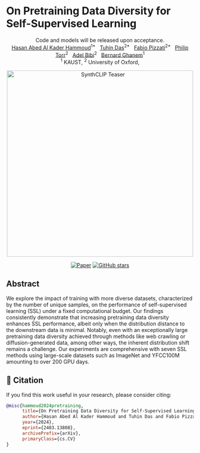 # On Pretraining Data Diversity for Self-Supervised Learning


<div align="center">
  Code and models will be released upon acceptance.

<div>
  <a href="https://scholar.google.com/citations?user=Plf1JSIAAAAJ&hl=en">Hasan Abed Al Kader Hammoud</a><sup>1*</sup>&nbsp;&nbsp;
  <a href="https://fr.linkedin.com/in/das-tuhin">Tuhin Das</a><sup>2*</sup>&nbsp;&nbsp;
  <a href="https://fabvio.github.io/">Fabio Pizzati</a><sup>2*</sup>&nbsp;&nbsp;
  <a href="https://scholar.google.com/citations?user=kPxa2w0AAAAJ&hl=en">Philip Torr</a><sup>2</sup>&nbsp;&nbsp;
  <a href="https://www.adelbibi.com/">Adel Bibi</a><sup>2</sup>&nbsp;&nbsp;
  <a href="https://www.bernardghanem.com/">Bernard Ghanem</a><sup>1</sup>
  <br>
  <sup>1</sup> KAUST,
  <sup>2</sup> University of Oxford,
</div>
  
<img src="https://i.ibb.co/PtxXHqc/ssl-teaser.jpg" alt="SynthCLIP Teaser" width="500"> <!-- Sets the width to 500 pixels -->

[![Paper](https://img.shields.io/badge/arXiv-Paper-red?style=for-the-badge&logo=arxiv)](https://arxiv.org/abs/2403.13808) 
[![GitHub stars](https://img.shields.io/github/stars/hammoudhasan/DiversitySSL?style=for-the-badge)](https://github.com/hammoudhasan/DiversitySSL/stargazers)
</div>



## Abstract 
We explore the impact of training with more diverse datasets, characterized by the number of unique samples, on the performance of self-supervised learning (SSL) under a fixed computational budget. Our findings consistently demonstrate that increasing pretraining data diversity enhances SSL performance, albeit only when the distribution distance to the downstream data is minimal. Notably, even with an exceptionally large pretraining data diversity achieved through methods like web crawling or diffusion-generated data, among other ways, the inherent distribution shift remains a challenge. Our experiments are comprehensive with seven SSL methods using large-scale datasets such as ImageNet and YFCC100M amounting to over 200 GPU days. 

## 📖 Citation
If you find this work useful in your research, please consider citing:

```bibtex
@misc{hammoud2024pretraining,
      title={On Pretraining Data Diversity for Self-Supervised Learning}, 
      author={Hasan Abed Al Kader Hammoud and Tuhin Das and Fabio Pizzati and Philip Torr and Adel Bibi and Bernard Ghanem},
      year={2024},
      eprint={2403.13808},
      archivePrefix={arXiv},
      primaryClass={cs.CV}
}
```

